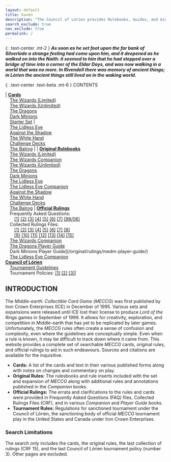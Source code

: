 ```yaml
---
layout: default
title: haven
description: "The Council of Lórien provides Rulebooks, Guides, and Aids for playing the Middle-earth Collectible Card Game." 
search_exclude: true
nav_exclude: true
permalink: /
---
```


{: .text-center .mt-2 }
_**As soon as he set foot upon the far bank of Silverlode a strange feeling had come upon him, and it deepened as he walked on into the Naith: it seemed to him that he had stepped over a bridge of time into a corner of the Eldar Days, and was now walking in a world that was no more. In Rivendell there was memory of ancient things; in Lórien the ancient things still lived on in the waking world.**_

{: .text-center .text-beta .mt-6 }
CONTENTS

| [**Cards**](/cards/)<br>&emsp;[The Wizards (Limited)](/cards/#middle-earth-the-wizards-limited)<br>&emsp;[The Wizards (Unlimited)](/cards/#middle-earth-the-wizards-unlimited)<br>&emsp;[The Dragons](/cards/#middle-earth-the-dragons)<br>&emsp;[Dark Minions](/cards/#middle-earth-dark-minions)<br>&emsp;[Starter Set](/cards/#middle-earth-the-wizards-starter-set) | &emsp;<br>&emsp;[The Lidless Eye](/cards/#middle-earth-the-lidless-eye)<br>&emsp;[Against the Shadow](/cards/#middle-earth-against-the-shadow)<br>&emsp;[The White Hand](/cards/#middle-earth-the-white-hand)<br>&emsp;[Challenge Decks](/cards/#middle-earth-challenge-decks)<br>&emsp;[The Balrog](/cards/#middle-earth-the-balrog) |
| [**Original Rulebooks**](/original/rulebooks/)<br>&emsp;[The Wizards (Limited)](/original/rulebooks/the-wizards-limited)<br>&emsp;[The Wizards Companion](/original/rulebooks/metw-companion-rules)<br>&emsp;[The Wizards (Unlimited)](/original/rulebooks/the-wizards-unlimited)<br>&emsp;[The Dragons](/original/rulebooks/the-dragons)<br>&emsp;[Dark Minions](/original/rulebooks/dark-minions)<br>&emsp;[The Lidless Eye](/original/rulebooks/the-lidless-eye)<br>&emsp;[The Lidless Eye Companion](/original/rulebooks/mele-companion-rules)<br>&emsp;[Against the Shadow](/original/rulebooks/against-the-shadow)<br>&emsp;[The White Hand](/original/rulebooks/the-white-hand)<br>&emsp;[Challenge Decks](/original/rulebooks/challenge-decks)<br>&emsp;[The Balrog](/original/rulebooks/the-balrog) | [**Official Rulings**](/original/rulings/)<br>&emsp;Frequently Asked Questions:<br>&emsp;&emsp;[\[1\]](/original/rulings/faq-1/) [\[2\]](/original/rulings/faq-2/) [\[3\]](/original/rulings/faq-3/) [\[4\]](/original/rulings/faq-4/) [\[5\]](/original/rulings/faq-5/) [\[6\]](/original/rulings/faq-6/) [\[7\]](/original/rulings/faq-7/) [\[98/08\]](/original/rulings/faq-9808/)<br>&emsp;Collected Rulings Files:<br>&emsp;&emsp;[\[1\]](/original/rulings/crf-1/) [\[2\]](/original/rulings/crf-2/) [\[3\]](/original/rulings/crf-3/) [\[4\]](/original/rulings/crf-4/) [\[5\]](/original/rulings/crf-5/) [\[6\]](/original/rulings/crf-6/) [\[7\]](/original/rulings/crf-7/) [\[8\]](/original/rulings/crf-8/)<br>&emsp;&emsp;[\[9\]](/original/rulings/crf-9/) [\[10\]](/original/rulings/crf-10/) [\[11\]](/original/rulings/crf-11/) [\[12\]](/original/rulings/crf-12/) [\[13\]](/original/rulings/crf-13/) [\[14\]](/original/rulings/crf-14/) [\[15\]](/original/rulings/crf-15/)<br>&emsp;[The Wizards Companion](/original/rulings/metw-companion/)<br>&emsp;[The Dragons Player Guide](/original/rulings/metd-player-guide/)<br>&emsp;Dark Minions Player Guide](/original/rulings/medm-player-guide/)<br>&emsp;[The Lidless Eye Companion](/original/rulings/mele-companion/)<br>[**Council of Lórien**](/original/tournament/)<br>&emsp;[Tournament Guidelines](/original/tournament/metw-tournament-guidelines/)<br>&emsp;Tournament Policies: [\[1\]](/original/tournament/policy-1/) [\[2\]](/original/tournament/policy-2/) [\[3\]](/original/tournament/policy-3/)|

## INTRODUCTION

The _Middle-earth: Collectible Card Game_ (_MECCG_) was first published by Iron Crown Enterprises (ICE) in December of 1995. Various sets and expansions were released until ICE lost their license to produce _Lord of the Rings_ games in September of 1999. It allows for creativity, exploration, and competition in Middle-earth that has yet to be replicated by later games. Unfortunately, the _MECCG_ rules often create a sense of confusion and complexity, even where the guidelines are conceptually simple. Even when a rule is known, it may be difficult to track down where it came from. This website provides a complete set of searchable _MECCG_ cards, original rules, and official rulings to aid in such endeavours. Sources and citations are available for the inquisitive.

 - **Cards:** A list of the cards and text in their various published forms along with notes on changes and commentary on play.
 - **Original Rules:** The rulesbooks and rule inserts included with the set and expansion of _MECCG_ along with additional rules and annotations published in the _Companion_ books. 
 - **Official Rulings:** The errata and clarifications to the rules and cards were provided in Frequently Asked Questions (FAQ) files,  Collected Rulings Files (CRF), and in  various _Companion_ and _Player Guide_ books.  
 - **Tournament Rules:** Regulations for sanctioned tournament under the Council of Lórien, the  sanctioning body of official _MECCG_ tournament play in the United States and Canada under Iron Crown Enterprises. 

### Search Limitations

The search only includes the cards, the original rules, the last collection of rulings (CRF 15), and the last Council of Lórien tournament policy (number 3). Other pages are excluded.
